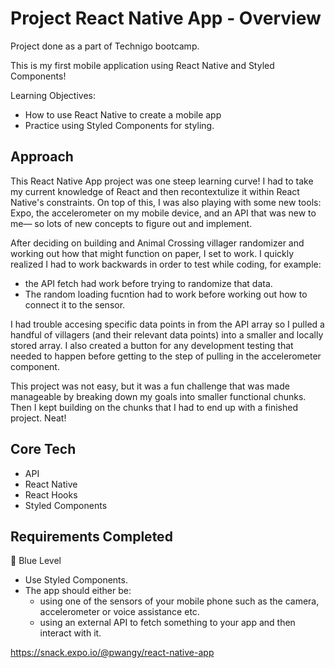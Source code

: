 # Project React Native App - Overview
Project done as a part of Technigo bootcamp.

This is my first mobile application using React Native and Styled Components!


Learning Objectives:
- How to use React Native to create a mobile app
- Practice using Styled Components for styling.

## Approach
This React Native App project was one steep learning curve! I had to take my current knowledge of React and then recontextulize it within React Native's constraints. On top of this, I was also playing with some new tools: Expo, the accelerometer on my mobile device, and an API that was new to me— so lots of new concepts to figure out and implement. 

After deciding on building and Animal Crossing villager randomizer and working out how that might function on paper, I set to work. I quickly realized I had to work backwards in order to test while coding, for example:
- the API fetch had work before trying to randomize that data.
- The random loading fucntion had to work before working out how to connect it to the sensor.

I had trouble accesing specific data points in from the API array so I pulled a handful of villagers (and their relevant data points) into a smaller and locally stored array. I also created a button for any development testing that needed to happen before getting to the step of pulling in the accelerometer component. 

This project was not easy, but it was a fun challenge that was made manageable by breaking down my goals into smaller functional chunks. Then I kept building on the chunks that I had to end up with a finished project. Neat!


## Core Tech
- API
- React Native
- React Hooks
- Styled Components


## Requirements Completed
🔵  Blue Level
- Use Styled Components.
- The app should either be:
    - using one of the sensors of your mobile phone such as the camera, accelerometer or voice assistance etc.
    - using an external API to fetch something to your app and then interact with it.
    <!-- - a multiscreen app by using React Navigation. -->
    <!-- - a useful app such as a calculator, a stopwatch or a compass. -->

<!-- 🔴  Red Level (Intermediary Goals) -->
<!-- - Implement some animations → either have a look at panResponders or take a look at how to implement animations with the help of [Lottie](https://lottiefiles.com/) -->

<!-- ⚫  Black Level (Advanced Goals)
- Multiple screens → add some kind of navigation in your app, either with bottom tabs or navigation backwards and forwards between screens. -->

<!-- ## View it live -->
https://snack.expo.io/@pwangy/react-native-app
